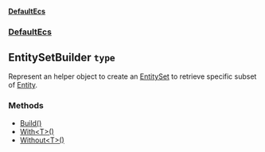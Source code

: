 #### [DefaultEcs](./DefaultEcs.md 'DefaultEcs')
### [DefaultEcs](./DefaultEcs.md#DefaultEcs 'DefaultEcs')
## EntitySetBuilder `type`
Represent an helper object to create an [EntitySet](./DefaultEcs-EntitySet.md 'DefaultEcs.EntitySet') to retrieve specific subset of [Entity](./DefaultEcs-Entity.md 'DefaultEcs.Entity').
### Methods
- [Build()](./DefaultEcs-EntitySetBuilder-Build().md 'DefaultEcs.EntitySetBuilder.Build()')
- [With&lt;T&gt;()](./DefaultEcs-EntitySetBuilder-With-T-().md 'DefaultEcs.EntitySetBuilder.With&lt;T&gt;()')
- [Without&lt;T&gt;()](./DefaultEcs-EntitySetBuilder-Without-T-().md 'DefaultEcs.EntitySetBuilder.Without&lt;T&gt;()')
